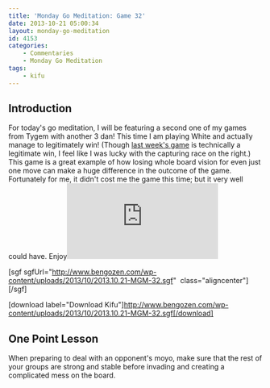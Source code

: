 ```yaml
---
title: 'Monday Go Meditation: Game 32'
date: 2013-10-21 05:00:34
layout: monday-go-meditation
id: 4153
categories:
	- Commentaries
	- Monday Go Meditation
tags:
	- kifu
---
```


## Introduction

For today's go meditation, I will be featuring a second one of my games from Tygem with another 3 dan! This time I am playing White and actually manage to legitimately win! (Though [last week's game](http://www.bengozen.com/monday-go-meditation-game-31/ "Monday Go Meditation: Game 31") is technically a legitimate win, I feel like I was lucky with the capturing race on the right.) This game is a great example of how losing whole board vision for even just one move can make a huge difference in the outcome of the game. Fortunately for me, it didn't cost me the game this time; but it very well could have. Enjoy![
](http://www.bengozen.com/wp-content/uploads/2013/08/2013.08.05-MGM-21.sgf)

[sgf sgfUrl="http://www.bengozen.com/wp-content/uploads/2013/10/2013.10.21-MGM-32.sgf"  class="aligncenter"][/sgf]

[download label="Download Kifu"]http://www.bengozen.com/wp-content/uploads/2013/10/2013.10.21-MGM-32.sgf[/download]

## **One Point Lesson**

When preparing to deal with an opponent's moyo, make sure that the rest of your groups are strong and stable before invading and creating a complicated mess on the board.